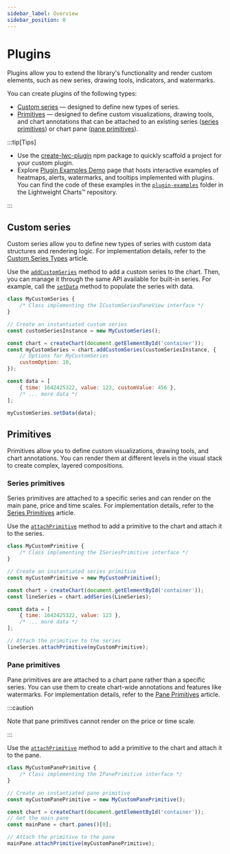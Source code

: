 ```yaml
---
sidebar_label: Overview
sidebar_position: 0
---
```


# Plugins

Plugins allow you to extend the library's functionality and render custom elements, such as new series, drawing tools, indicators, and watermarks.

You can create plugins of the following types:

- [Custom series](#custom-series) — designed to define new types of series.
- [Primitives](#primitives) — designed to define custom visualizations, drawing tools, and
chart annotations that can be attached to an existing series ([series primitives](#series-primitives)) or chart pane ([pane primitives](#pane-primitives)).

:::tip[Tips]

- Use the [create-lwc-plugin](https://www.npmjs.com/package/create-lwc-plugin) npm package to quickly scaffold a project for your custom plugin.
- Explore [Plugin Examples Demo](https://tradingview.github.io/lightweight-charts/plugin-examples) page that hosts interactive examples of heatmaps, alerts, watermarks, and tooltips implemented with plugins. You can find the code of these examples in the [`plugin-examples`](https://github.com/tradingview/lightweight-charts/tree/master/plugin-examples) folder in the Lightweight Charts™ repository.

:::

## Custom series

Custom series allow you to define new types of series with custom data structures and rendering logic.
For implementation details, refer to the [Custom Series Types](./custom_series.md) article.

Use the [`addCustomSeries`](../api/interfaces/IChartApi.md#addcustomseries) method to add a custom series to the chart.
Then, you can manage it through the same API available for built-in series.
For example, call the [`setData`](../api/interfaces/ISeriesApi.md#setdata) method to populate the series with data.

```javascript title='javascript'
class MyCustomSeries {
    /* Class implementing the ICustomSeriesPaneView interface */
}

// Create an instantiated custom series
const customSeriesInstance = new MyCustomSeries();

const chart = createChart(document.getElementById('container'));
const myCustomSeries = chart.addCustomSeries(customSeriesInstance, {
    // Options for MyCustomSeries
    customOption: 10,
});

const data = [
    { time: 1642425322, value: 123, customValue: 456 },
    /* ... more data */
];

myCustomSeries.setData(data);
```

## Primitives

Primitives allow you to define custom visualizations, drawing tools, and chart annotations. You can render them at different
levels in the visual stack to create complex, layered compositions.

### Series primitives

Series primitives are attached to a specific series and can render on the main pane, price and
time scales. For implementation details, refer to the [Series Primitives](./series-primitives.mdx) article.

Use the [`attachPrimitive`](../api/interfaces/ISeriesApi.md#attachprimitive) method to add a primitive to the chart and attach it to the series.

```javascript title='javascript'
class MyCustomPrimitive {
    /* Class implementing the ISeriesPrimitive interface */
}

// Create an instantiated series primitive
const myCustomPrimitive = new MyCustomPrimitive();

const chart = createChart(document.getElementById('container'));
const lineSeries = chart.addSeries(LineSeries);

const data = [
    { time: 1642425322, value: 123 },
    /* ... more data */
];

// Attach the primitive to the series
lineSeries.attachPrimitive(myCustomPrimitive);
```

### Pane primitives

Pane primitives are are attached to a chart pane rather than a specific series. You can use them to create chart-wide annotations and features like watermarks.
For implementation details, refer to the [Pane Primitives](./pane-primitives.md) article.

:::caution

Note that pane primitives cannot render on the price or time scale.

:::

Use the [`attachPrimitive`](../api/interfaces/IPaneApi.md#attachprimitive) method to add a primitive to the chart and attach it to the pane.

```javascript
class MyCustomPanePrimitive {
    /* Class implementing the IPanePrimitive interface */
}

// Create an instantiated pane primitive
const myCustomPanePrimitive = new MyCustomPanePrimitive();

const chart = createChart(document.getElementById('container'));
// Get the main pane
const mainPane = chart.panes()[0];

// Attach the primitive to the pane
mainPane.attachPrimitive(myCustomPanePrimitive);
```
